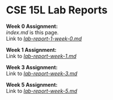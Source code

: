 # CSE 15L Lab Reports

**Week 0 Assignment:** \
_index.md_ is this page.\
Link to [_lab-report-1-week-0.md_](https://wachacoso.github.io/cse15l-lab-reports/lab-report-1-week-0) 

**Week 1 Assignment:** \
Link to [_lab-report-week-1.md_](https://wachacoso.github.io/cse15l-lab-reports/Lab-1/lab-report-week-1)

**Week 3 Assignment:** \
Link to [_lab-report-week-3.md_](https://wachacoso.github.io/cse15l-lab-reports/Lab-3/lab-report-week-3)

**Week 5 Assignment:** \
Link to [_lab-report-week-5.md_](https://wachacoso.github.io/cse15l-lab-reports/Lab-5/lab-report-week-5)